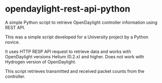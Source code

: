# opendaylight-rest-api-python
A simple Python script to retrieve OpenDaylight controller information using REST API.

This was a simple script developed for a University project by a Python novice.

It uses HTTP RESP API request to retrieve data and works with OpenDaylight versions
Helium (0.2.x) and higher. Does not work with Hydrogen version of OpenDaylight.

This script retrieves transmitted and received packet counts from the controller.
